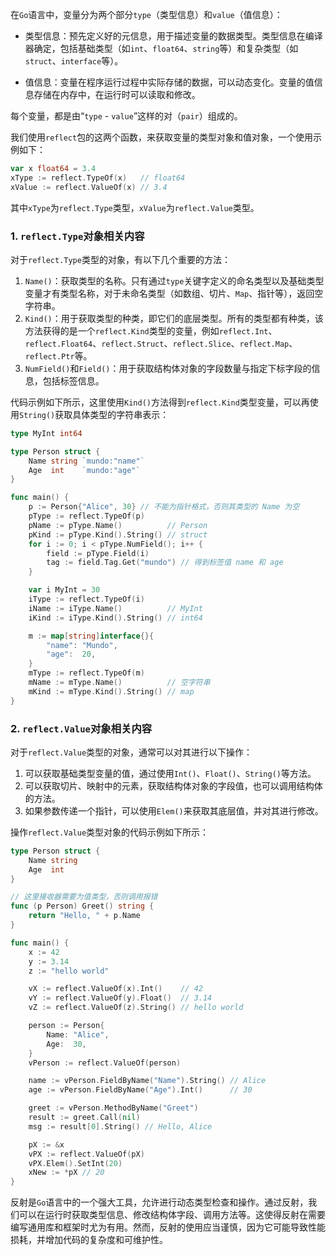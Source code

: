 在`Go`语言中，变量分为两个部分`type`（类型信息）和`value`（值信息）：

- 类型信息：预先定义好的元信息，用于描述变量的数据类型。类型信息在编译器确定，包括基础类型（如`int`、`float64`、`string`等）和复杂类型（如`struct`、`interface`等）。

- 值信息：变量在程序运行过程中实际存储的数据，可以动态变化。变量的值信息存储在内存中，在运行时可以读取和修改。

每个变量，都是由“`type` - `value`”这样的对（`pair`）组成的。

我们使用`reflect`包的这两个函数，来获取变量的类型对象和值对象，一个使用示例如下：

```go
var x float64 = 3.4
xType := reflect.TypeOf(x)   // float64
xValue := reflect.ValueOf(x) // 3.4
```

其中`xType`为`reflect.Type`类型，`xValue`为`reflect.Value`类型。

### 1. `reflect.Type`对象相关内容

对于`reflect.Type`类型的对象，有以下几个重要的方法：

1. `Name()`：获取类型的名称。只有通过`type`关键字定义的命名类型以及基础类型变量才有类型名称，对于未命名类型（如数组、切片、`Map`、指针等），返回空字符串。
2. `Kind()`：用于获取类型的种类，即它们的底层类型。所有的类型都有种类，该方法获得的是一个`reflect.Kind`类型的变量，例如`reflect.Int`、`reflect.Float64`、`reflect.Struct`、`reflect.Slice`、`reflect.Map`、`reflect.Ptr`等。
3. `NumField()`和`Field()`：用于获取结构体对象的字段数量与指定下标字段的信息，包括标签信息。

代码示例如下所示，这里使用`Kind()`方法得到`reflect.Kind`类型变量，可以再使用`String()`获取具体类型的字符串表示：

```go
type MyInt int64

type Person struct {
	Name string `mundo:"name"`
	Age  int    `mundo:"age"`
}

func main() {
	p := Person{"Alice", 30} // 不能为指针格式，否则其类型的 Name 为空
	pType := reflect.TypeOf(p)
	pName := pType.Name()          // Person
	pKind := pType.Kind().String() // struct
	for i := 0; i < pType.NumField(); i++ {
		field := pType.Field(i)
		tag := field.Tag.Get("mundo") // 得到标签值 name 和 age
	}

	var i MyInt = 30
	iType := reflect.TypeOf(i)
	iName := iType.Name()          // MyInt
	iKind := iType.Kind().String() // int64

	m := map[string]interface{}{
		"name": "Mundo",
		"age":  20,
	}
	mType := reflect.TypeOf(m)
	mName := mType.Name()          // 空字符串
	mKind := mType.Kind().String() // map
}
```

### 2. `reflect.Value`对象相关内容

对于`reflect.Value`类型的对象，通常可以对其进行以下操作：

1. 可以获取基础类型变量的值，通过使用`Int()`、`Float()`、`String()`等方法。
2. 可以获取切片、映射中的元素，获取结构体对象的字段值，也可以调用结构体的方法。
3. 如果参数传递一个指针，可以使用`Elem()`来获取其底层值，并对其进行修改。

操作`reflect.Value`类型对象的代码示例如下所示：

```go
type Person struct {
	Name string
	Age  int
}

// 这里接收器需要为值类型，否则调用报错
func (p Person) Greet() string {
	return "Hello, " + p.Name
}

func main() {
	x := 42
	y := 3.14
	z := "hello world"

	vX := reflect.ValueOf(x).Int()    // 42
	vY := reflect.ValueOf(y).Float()  // 3.14
	vZ := reflect.ValueOf(z).String() // hello world

	person := Person{
		Name: "Alice",
		Age:  30,
	}
	vPerson := reflect.ValueOf(person)

	name := vPerson.FieldByName("Name").String() // Alice
	age := vPerson.FieldByName("Age").Int()      // 30

	greet := vPerson.MethodByName("Greet")
	result := greet.Call(nil)
	msg := result[0].String() // Hello, Alice

	pX := &x
	vPX := reflect.ValueOf(pX)
	vPX.Elem().SetInt(20)
	xNew := *pX // 20
}
```

反射是`Go`语言中的一个强大工具，允许进行动态类型检查和操作。通过反射，我们可以在运行时获取类型信息、修改结构体字段、调用方法等。这使得反射在需要编写通用库和框架时尤为有用。然而，反射的使用应当谨慎，因为它可能导致性能损耗，并增加代码的复杂度和可维护性。